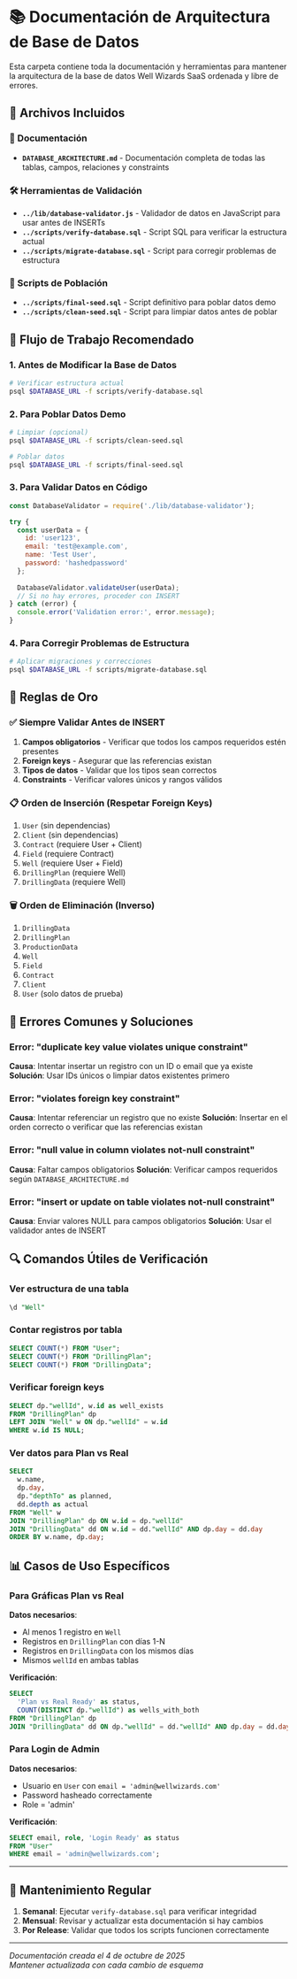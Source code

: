# 📚 Documentación de Arquitectura de Base de Datos

Esta carpeta contiene toda la documentación y herramientas para mantener la arquitectura de la base de datos Well Wizards SaaS ordenada y libre de errores.

## 📁 Archivos Incluidos

### 📖 Documentación
- **`DATABASE_ARCHITECTURE.md`** - Documentación completa de todas las tablas, campos, relaciones y constraints

### 🛠️ Herramientas de Validación
- **`../lib/database-validator.js`** - Validador de datos en JavaScript para usar antes de INSERTs
- **`../scripts/verify-database.sql`** - Script SQL para verificar la estructura actual
- **`../scripts/migrate-database.sql`** - Script para corregir problemas de estructura

### 🚀 Scripts de Población
- **`../scripts/final-seed.sql`** - Script definitivo para poblar datos demo
- **`../scripts/clean-seed.sql`** - Script para limpiar datos antes de poblar

## 🔄 Flujo de Trabajo Recomendado

### 1. Antes de Modificar la Base de Datos
```bash
# Verificar estructura actual
psql $DATABASE_URL -f scripts/verify-database.sql
```

### 2. Para Poblar Datos Demo
```bash
# Limpiar (opcional)
psql $DATABASE_URL -f scripts/clean-seed.sql

# Poblar datos
psql $DATABASE_URL -f scripts/final-seed.sql
```

### 3. Para Validar Datos en Código
```javascript
const DatabaseValidator = require('./lib/database-validator');

try {
  const userData = {
    id: 'user123',
    email: 'test@example.com',
    name: 'Test User',
    password: 'hashedpassword'
  };
  
  DatabaseValidator.validateUser(userData);
  // Si no hay errores, proceder con INSERT
} catch (error) {
  console.error('Validation error:', error.message);
}
```

### 4. Para Corregir Problemas de Estructura
```bash
# Aplicar migraciones y correcciones
psql $DATABASE_URL -f scripts/migrate-database.sql
```

## 🎯 Reglas de Oro

### ✅ Siempre Validar Antes de INSERT
1. **Campos obligatorios** - Verificar que todos los campos requeridos estén presentes
2. **Foreign keys** - Asegurar que las referencias existan
3. **Tipos de datos** - Validar que los tipos sean correctos
4. **Constraints** - Verificar valores únicos y rangos válidos

### 📋 Orden de Inserción (Respetar Foreign Keys)
1. `User` (sin dependencias)
2. `Client` (sin dependencias)
3. `Contract` (requiere User + Client)
4. `Field` (requiere Contract)
5. `Well` (requiere User + Field)
6. `DrillingPlan` (requiere Well)
7. `DrillingData` (requiere Well)

### 🗑️ Orden de Eliminación (Inverso)
1. `DrillingData`
2. `DrillingPlan`
3. `ProductionData`
4. `Well`
5. `Field`
6. `Contract`
7. `Client`
8. `User` (solo datos de prueba)

## 🚨 Errores Comunes y Soluciones

### Error: "duplicate key value violates unique constraint"
**Causa**: Intentar insertar un registro con un ID o email que ya existe
**Solución**: Usar IDs únicos o limpiar datos existentes primero

### Error: "violates foreign key constraint"
**Causa**: Intentar referenciar un registro que no existe
**Solución**: Insertar en el orden correcto o verificar que las referencias existan

### Error: "null value in column violates not-null constraint"
**Causa**: Faltar campos obligatorios
**Solución**: Verificar campos requeridos según `DATABASE_ARCHITECTURE.md`

### Error: "insert or update on table violates not-null constraint"
**Causa**: Enviar valores NULL para campos obligatorios
**Solución**: Usar el validador antes de INSERT

## 🔍 Comandos Útiles de Verificación

### Ver estructura de una tabla
```sql
\d "Well"
```

### Contar registros por tabla
```sql
SELECT COUNT(*) FROM "User";
SELECT COUNT(*) FROM "DrillingPlan";
SELECT COUNT(*) FROM "DrillingData";
```

### Verificar foreign keys
```sql
SELECT dp."wellId", w.id as well_exists 
FROM "DrillingPlan" dp 
LEFT JOIN "Well" w ON dp."wellId" = w.id 
WHERE w.id IS NULL;
```

### Ver datos para Plan vs Real
```sql
SELECT 
  w.name,
  dp.day,
  dp."depthTo" as planned,
  dd.depth as actual
FROM "Well" w
JOIN "DrillingPlan" dp ON w.id = dp."wellId"
JOIN "DrillingData" dd ON w.id = dd."wellId" AND dp.day = dd.day
ORDER BY w.name, dp.day;
```

## 📊 Casos de Uso Específicos

### Para Gráficas Plan vs Real
**Datos necesarios**:
- Al menos 1 registro en `Well`
- Registros en `DrillingPlan` con días 1-N
- Registros en `DrillingData` con los mismos días
- Mismos `wellId` en ambas tablas

**Verificación**:
```sql
SELECT 
  'Plan vs Real Ready' as status,
  COUNT(DISTINCT dp."wellId") as wells_with_both
FROM "DrillingPlan" dp
JOIN "DrillingData" dd ON dp."wellId" = dd."wellId" AND dp.day = dd.day;
```

### Para Login de Admin
**Datos necesarios**:
- Usuario en `User` con `email = 'admin@wellwizards.com'`
- Password hasheado correctamente
- Role = 'admin'

**Verificación**:
```sql
SELECT email, role, 'Login Ready' as status 
FROM "User" 
WHERE email = 'admin@wellwizards.com';
```

---

## 🔄 Mantenimiento Regular

1. **Semanal**: Ejecutar `verify-database.sql` para verificar integridad
2. **Mensual**: Revisar y actualizar esta documentación si hay cambios
3. **Por Release**: Validar que todos los scripts funcionen correctamente

---

*Documentación creada el 4 de octubre de 2025*  
*Mantener actualizada con cada cambio de esquema*